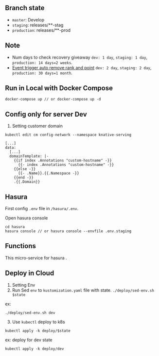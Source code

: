 ## Branch state

- `master`: Develop
- `staging`: releases/**-stag
- `production`: releases/**-prod

## Note

- Num days to check recovery giveaway `dev: 1 day`, `staging: 1 day`, `production: 14 days=2 weeks`.
- [Event trigger auto remove rank and point](https://github.com/kaiser-kitchen/loyalty-point-backend/issues/41) `dev: 2 day`, `staging: 2 day`, `production: 30 days=1 month`.

## Run in Local with Docker Compose

```
docker-compose up // or docker-compose up -d
```

## Config only for server Dev

1. Setting customer domain

```
kubectl edit cm config-network --namespace knative-serving
```

```
[...]
data:
  [...]
  domainTemplate: |-
    {{if index .Annotations "custom-hostname" -}}
      {{- index .Annotations "custom-hostname" -}}
    {{else -}}
      {{- .Name}}.{{.Namespace -}}
    {{end -}}
    .{{.Domain}}
```

## Hasura

First config `.env` file in `/hasura/.env`.

Open hasura console

```
cd hasura
hasura console // or hasura console --envfile .env.staging
```

## Functions

This micro-service for hasura .

## Deploy in Cloud

1. Setting Env
2. Run Sed `env` to `kustomization.yaml` file with state. `./deploy/sed-env.sh $state`

ex:

```
./deploy/sed-env.sh dev
```

3. Use `kubectl` deploy to k8s

`kubectl apply -k deploy/$state`

ex: deploy for dev state

```
kubectl apply -k deploy/dev 
```
